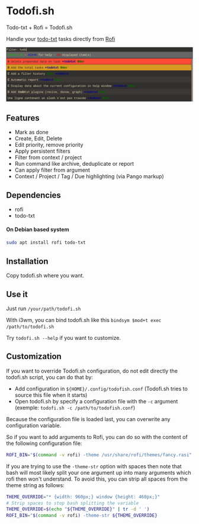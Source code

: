 # Todofi.sh

Todo-txt + Rofi = Todofi.sh

Handle your [todo-txt](http://todotxt.org/) tasks directly from [Rofi](https://github.com/DaveDavenport/rofi)

![Todofi.sh screenshot](screenshot.png)

## Features

* Mark as done
* Create, Edit, Delete
* Edit priority, remove priority
* Apply persistent filters
* Filter from context / project
* Run command like archive, deduplicate or report
* Can apply filter from argument
* Context / Project / Tag / Due highlighting (via Pango markup)

## Dependencies

* rofi
* todo-txt

#### On Debian based system

```bash
sudo apt install rofi todo-txt
```

## Installation

Copy todofi.sh where you want.

## Use it

Just run `/your/path/todofi.sh`

With i3wm, you can bind todofi.sh like this `bindsym $mod+t exec /path/to/todofi.sh`

Try `todofi.sh --help` if you want to customize.

## Customization

If you want to override Todofi.sh configuration, do not edit directly the todofi.sh script, you can do that by:

* Add configuration in `${HOME}/.config/todofish.conf` (Todofi.sh tries to source this file when it starts)
* Open todofi.sh by specify a configuration file with the `-c` argument (exemple: `todofi.sh -c /path/to/todofish.conf`)

Because the configuration file is loaded last, you can overwrite any configuration variable.

So if you want to add arguments to Rofi, you can do so with the content of the following configuration file:

```bash
ROFI_BIN="$(command -v rofi) -theme /usr/share/rofi/themes/fancy.rasi"
```
If you are trying to use the `-theme-str` option with spaces then note that bash will most likely split your one argument up into many arguments which rofi then won't understand. To avoid this, you can strip all spaces from the theme string as follows:

```bash
THEME_OVERRIDE="* {width: 960px;} window {height: 460px;}"
# Strip spaces to stop bash splitting the variable
THEME_OVERRIDE=$(echo "${THEME_OVERRIDE}" | tr -d ' ')
ROFI_BIN="$(command -v rofi) -theme-str ${THEME_OVERRIDE}
```
